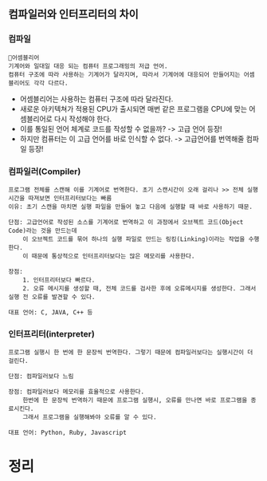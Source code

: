 ## 컴파일러와 인터프리터의 차이

### 컴파일

```
🎈어셈블리어
기계어와 일대일 대응 되는 컴퓨터 프로그래밍의 저급 언어.
컴퓨터 구조에 따라 사용하는 기계어가 달라지며, 따라서 기계어에 대응되어 만들어지는 어셈블리어도 각각 다르다.
```

- 어셈블리어는 사용하는 컴퓨터 구조에 따라 달라진다. 
- 새로운 아키텍쳐가 적용된 CPU가 출시되면 매번 같은 프로그램을 CPU에 맞는 어셈블리어로 다시 작성해야 한다.
- 이를 통일된 언어 체계로 코드를 작성할 수 없을까? -> 고급 언어 등장!
- 하지만 컴퓨터는 이 고급 언어를 바로 인식할 수 없다. -> 고급언어를 번역해줄 컴파일 등장!

### 컴파일러(Compiler)

```
프로그램 전체를 스캔해 이를 기계어로 번역한다. 초기 스캔시간이 오래 걸리나 >> 전체 실행시간을 따져보면 인터프리터보다는 빠름
이유: 초기 스캔을 마치면 실행 파일을 만들어 놓고 다음에 실행할 때 바로 사용하기 때문.

단점: 고급언어로 작성된 소스를 기계어로 번역하고 이 과정에서 오브젝트 코드(Object Code)라는 것을 만드는데 
    이 오브젝트 코드를 묶어 하나의 실행 파일로 만드는 링킹(Linking)이라는 작업을 수행한다.
    이 때문에 통상적으로 인터프리터보다는 많은 메모리를 사용한다.
    
장점: 
    1. 인터프리터보다 빠르다.
    2. 오류 메시지를 생성할 때, 전체 코드를 검사한 후에 오류메시지를 생성한다. 그래서 실행 전 오류를 발견할 수 있다.

대표 언어: C, JAVA, C++ 등
```

### 인터프리터(interpreter)

```
프로그램 실행시 한 번에 한 문장씩 번역한다. 그렇기 때문에 컴파일러보다는 실행시간이 더 걸린다.

단점: 컴파일러보다 느림

장점: 컴파일러보다 메모리를 효율적으로 사용한다.
    한번에 한 문장씩 번역하기 때문에 프로그램 실행시, 오류를 만나면 바로 프로그램을 종료시킨다.
    그래서 프로그램을 실행해봐야 오류를 알 수 있다.
    
대표 언어: Python, Ruby, Javascript
```

# 정리

